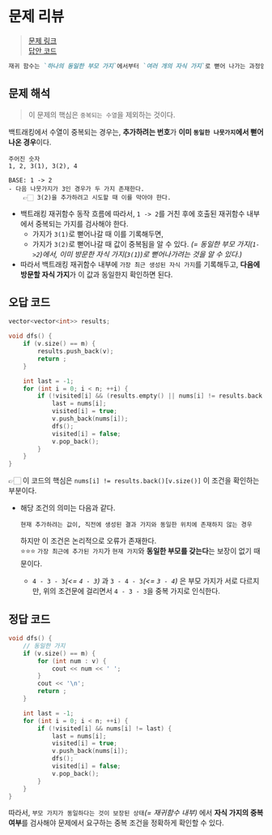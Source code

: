 # 문제 리뷰

> [문제 링크](https://www.acmicpc.net/problem/15663)  
> [답안 코드](https://github.com/minSsan/algorithm/blob/main/baekjoon/%EB%B0%B1%ED%8A%B8%EB%9E%98%ED%82%B9/15663-2.cpp)

```markdown
재귀 함수는 `하나의 동일한 부모 가지`에서부터 `여러 개의 자식 가지`로 뻗어 나가는 과정임을 이해한다.
```

## 문제 해석

> 이 문제의 핵심은 `중복되는 수열`을 제외하는 것이다.

백트래킹에서 수열이 중복되는 경우는, **추가하려는 번호**가 **이미 `동일한 나뭇가지`에서 뻗어나온 경우**이다.

```
주어진 숫자
1, 2, 3(1), 3(2), 4

BASE: 1 -> 2
- 다음 나뭇가지가 3인 경우가 두 가지 존재한다.
    👉🏻 3(2)을 추가하려고 시도할 때 이를 막아야 한다.
```

- 백트래킹 재귀함수 동작 흐름에 따라서, `1 -> 2`를 거친 후에 호출된 재귀함수 내부에서 중복되는 가지를 검사해야 한다.
  - 가지가 `3(1)`로 뻗어나갈 때 이를 기록해두면,
  - 가지가 `3(2)`로 뻗어나갈 때 값이 중복됨을 알 수 있다. _(= 동일한 부모 가지(`1->2`)에서, 이미 방문한 자식 가지(`3(1`))로 뻗어나가려는 것을 알 수 있다.)_
- 따라서 백트래킹 재귀함수 내부에 `가장 최근 생성된 자식 가지`를 기록해두고, **다음에 방문할 자식 가지**가 이 값과 동일한지 확인하면 된다.

## 오답 코드

```cpp
vector<vector<int>> results;

void dfs() {
    if (v.size() == m) {
        results.push_back(v);
        return ;
    }

    int last = -1;
    for (int i = 0; i < n; ++i) {
        if (!visited[i] && (results.empty() || nums[i] != results.back()[v.size()])) {
            last = nums[i];
            visited[i] = true;
            v.push_back(nums[i]);
            dfs();
            visited[i] = false;
            v.pop_back();
        }
    }
}
```

👉🏻 이 코드의 핵심은 `nums[i] != results.back()[v.size()]` 이 조건을 확인하는 부분이다.

- 해당 조건의 의미는 다음과 같다.

  ```
  현재 추가하려는 값이, 직전에 생성된 결과 가지와 동일한 위치에 존재하지 않는 경우
  ```

  하지만 이 조건은 논리적으로 오류가 존재한다.  
  ⭐️⭐️⭐️ `가장 최근에 추가된 가지`가 `현재 가지`와 **동일한 부모를 갖는다**는 보장이 없기 때문이다.

  - `4 - 3 - 3`_(<= `4 - 3`)_ 과 `3 - 4 - 3`_(<= `3 - 4`)_ 은 부모 가지가 서로 다르지만, 위의 조건문에 걸리면서 `4 - 3 - 3`을 중복 가지로 인식한다.

## 정답 코드

```cpp
void dfs() {
    // 동일한 가지
    if (v.size() == m) {
        for (int num : v) {
            cout << num << ' ';
        }
        cout << '\n';
        return ;
    }

    int last = -1;
    for (int i = 0; i < n; ++i) {
        if (!visited[i] && nums[i] != last) {
            last = nums[i];
            visited[i] = true;
            v.push_back(nums[i]);
            dfs();
            visited[i] = false;
            v.pop_back();
        }
    }
}
```

따라서, `부모 가지가 동일하다는 것이 보장된 상태`_(= 재귀함수 내부)_ 에서 **자식 가지의 중복 여부**를 검사해야 문제에서 요구하는 중복 조건을 정확하게 확인할 수 있다.
